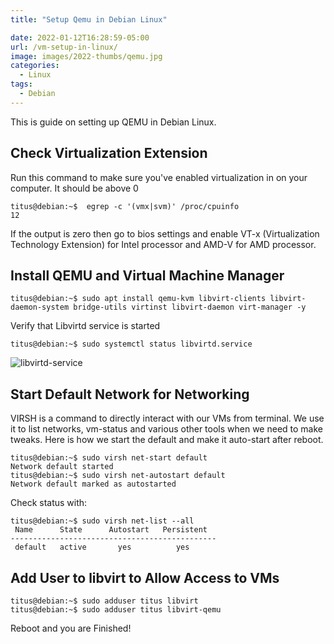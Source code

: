 ```yaml
---
title: "Setup Qemu in Debian Linux"

date: 2022-01-12T16:28:59-05:00
url: /vm-setup-in-linux/
image: images/2022-thumbs/qemu.jpg
categories:
  - Linux
tags:
  - Debian
---
```

This is guide on setting up QEMU in Debian Linux.
<!--more-->
## Check Virtualization Extension 

Run this command to make sure you've enabled virtualization in on your computer. It should be above 0
```
titus@debian:~$  egrep -c '(vmx|svm)' /proc/cpuinfo
12
```
If the output is zero then go to bios settings and enable VT-x (Virtualization Technology Extension) for Intel processor and AMD-V for AMD processor.

## Install QEMU and Virtual Machine Manager

```
titus@debian:~$ sudo apt install qemu-kvm libvirt-clients libvirt-daemon-system bridge-utils virtinst libvirt-daemon virt-manager -y
```
Verify that Libvirtd service is started
```
titus@debian:~$ sudo systemctl status libvirtd.service
```
![libvirtd-service](/images/2022/libvirtd-service.png)

## Start Default Network for Networking

VIRSH is a command to directly interact with our VMs from terminal. We use it to list networks, vm-status and various other tools when we need to make tweaks. Here is how we start the default and make it auto-start after reboot. 
```
titus@debian:~$ sudo virsh net-start default
Network default started
titus@debian:~$ sudo virsh net-autostart default
Network default marked as autostarted
```
Check status with:
```
titus@debian:~$ sudo virsh net-list --all
 Name      State      Autostart   Persistent
----------------------------------------------
 default   active       yes          yes
```
## Add User to libvirt to Allow Access to VMs 
```
titus@debian:~$ sudo adduser titus libvirt
titus@debian:~$ sudo adduser titus libvirt-qemu
```
Reboot and you are Finished!

